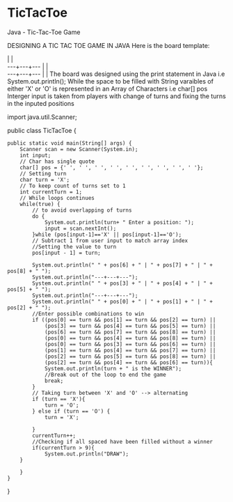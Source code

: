 # TicTacToe
Java - Tic-Tac-Toe Game

DESIGNING A TIC TAC TOE GAME IN JAVA
Here is the board template:

   |   |  
---+---+---
   |   |  
---+---+---
   |   |
The board was designed using the print statement in Java i.e System.out.println();
While the space to be filled with String varaibles of either 'X' or 'O' is represented in an Array of Characters i.e char[] pos
Interger input is taken from players with change of turns and fixing the turns in the inputed positions



import java.util.Scanner;

public class TicTacToe {

    public static void main(String[] args) {
        Scanner scan = new Scanner(System.in);
        int input;
        // Char has single quote
        char[] pos = {' ', ' ', ' ', ' ', ' ', ' ', ' ', ' ', ' '};
        // Setting turn
        char turn = 'X';
        // To keep count of turns set to 1
        int currentTurn = 1;
        // While loops continues
        while(true) {
            // to avoid overlapping of turns
            do {
                System.out.println(turn+ " Enter a position: ");
                input = scan.nextInt();
            }while (pos[input-1]=='X' || pos[input-1]=='O');
            // Subtract 1 from user input to match array index
            //Setting the value to turn
            pos[input - 1] = turn;

            System.out.println(" " + pos[6] + " | " + pos[7] + " | " + pos[8] + " ");
            System.out.println("---+---+---");
            System.out.println(" " + pos[3] + " | " + pos[4] + " | " + pos[5] + " ");
            System.out.println("---+---+---");
            System.out.println(" " + pos[0] + " | " + pos[1] + " | " + pos[2] + " ");
            //Enter possible combinations to win
            if ((pos[0] == turn && pos[1] == turn && pos[2] == turn) ||
                (pos[3] == turn && pos[4] == turn && pos[5] == turn) ||
                (pos[6] == turn && pos[7] == turn && pos[8] == turn) ||
                (pos[0] == turn && pos[4] == turn && pos[8] == turn) ||
                (pos[0] == turn && pos[3] == turn && pos[6] == turn) ||
                (pos[1] == turn && pos[4] == turn && pos[7] == turn) ||
                (pos[2] == turn && pos[5] == turn && pos[8] == turn) ||
                (pos[2] == turn && pos[4] == turn && pos[6] == turn)){
                System.out.println(turn + " is the WINNER");
                //Break out of the loop to end the game
                break;
            }
            // Taking turn between 'X' and 'O' --> alternating
            if (turn == 'X'){
                turn = 'O';
            } else if (turn == 'O') {
                turn = 'X';

            }
            currentTurn++;
            //Checking if all spaced have been filled without a winner
            if(currentTurn > 9){
                System.out.println("DRAW");
        }

        }
    }
}
